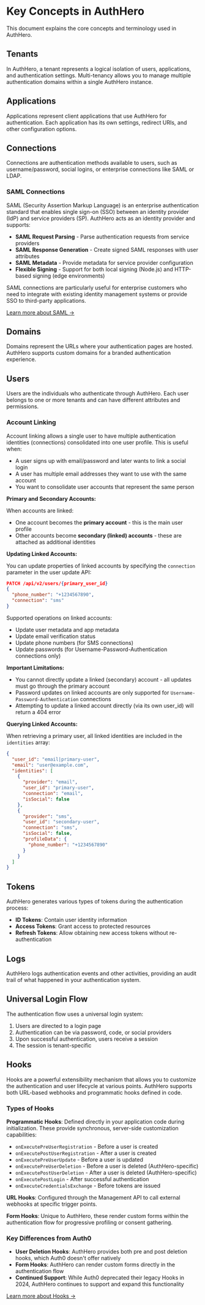 # Key Concepts in AuthHero

This document explains the core concepts and terminology used in AuthHero.

## Tenants

In AuthHero, a tenant represents a logical isolation of users, applications, and authentication settings. Multi-tenancy allows you to manage multiple authentication domains within a single AuthHero instance.

## Applications

Applications represent client applications that use AuthHero for authentication. Each application has its own settings, redirect URIs, and other configuration options.

## Connections

Connections are authentication methods available to users, such as username/password, social logins, or enterprise connections like SAML or LDAP.

### SAML Connections

SAML (Security Assertion Markup Language) is an enterprise authentication standard that enables single sign-on (SSO) between an identity provider (IdP) and service providers (SP). AuthHero acts as an identity provider and supports:

- **SAML Request Parsing** - Parse authentication requests from service providers
- **SAML Response Generation** - Create signed SAML responses with user attributes
- **SAML Metadata** - Provide metadata for service provider configuration
- **Flexible Signing** - Support for both local signing (Node.js) and HTTP-based signing (edge environments)

SAML connections are particularly useful for enterprise customers who need to integrate with existing identity management systems or provide SSO to third-party applications.

[Learn more about SAML →](/packages/saml/)

## Domains

Domains represent the URLs where your authentication pages are hosted. AuthHero supports custom domains for a branded authentication experience.

## Users

Users are the individuals who authenticate through AuthHero. Each user belongs to one or more tenants and can have different attributes and permissions.

### Account Linking

Account linking allows a single user to have multiple authentication identities (connections) consolidated into one user profile. This is useful when:

- A user signs up with email/password and later wants to link a social login
- A user has multiple email addresses they want to use with the same account
- You want to consolidate user accounts that represent the same person

**Primary and Secondary Accounts:**

When accounts are linked:
- One account becomes the **primary account** - this is the main user profile
- Other accounts become **secondary (linked) accounts** - these are attached as additional identities

**Updating Linked Accounts:**

You can update properties of linked accounts by specifying the `connection` parameter in the user update API:

```json
PATCH /api/v2/users/{primary_user_id}
{
  "phone_number": "+1234567890",
  "connection": "sms"
}
```

Supported operations on linked accounts:
- Update user metadata and app metadata
- Update email verification status
- Update phone numbers (for SMS connections)
- Update passwords (for Username-Password-Authentication connections only)

**Important Limitations:**

- You cannot directly update a linked (secondary) account - all updates must go through the primary account
- Password updates on linked accounts are only supported for `Username-Password-Authentication` connections
- Attempting to update a linked account directly (via its own user_id) will return a 404 error

**Querying Linked Accounts:**

When retrieving a primary user, all linked identities are included in the `identities` array:

```json
{
  "user_id": "email|primary-user",
  "email": "user@example.com",
  "identities": [
    {
      "provider": "email",
      "user_id": "primary-user",
      "connection": "email",
      "isSocial": false
    },
    {
      "provider": "sms",
      "user_id": "secondary-user",
      "connection": "sms",
      "isSocial": false,
      "profileData": {
        "phone_number": "+1234567890"
      }
    }
  ]
}
```

## Tokens

AuthHero generates various types of tokens during the authentication process:

- **ID Tokens**: Contain user identity information
- **Access Tokens**: Grant access to protected resources
- **Refresh Tokens**: Allow obtaining new access tokens without re-authentication

## Logs

AuthHero logs authentication events and other activities, providing an audit trail of what happened in your authentication system.

## Universal Login Flow

The authentication flow uses a universal login system:

1. Users are directed to a login page
2. Authentication can be via password, code, or social providers
3. Upon successful authentication, users receive a session
4. The session is tenant-specific

## Hooks

Hooks are a powerful extensibility mechanism that allows you to customize the authentication and user lifecycle at various points. AuthHero supports both URL-based webhooks and programmatic hooks defined in code.

### Types of Hooks

**Programmatic Hooks**: Defined directly in your application code during initialization. These provide synchronous, server-side customization capabilities:

- `onExecutePreUserRegistration` - Before a user is created
- `onExecutePostUserRegistration` - After a user is created
- `onExecutePreUserUpdate` - Before a user is updated
- `onExecutePreUserDeletion` - Before a user is deleted (AuthHero-specific)
- `onExecutePostUserDeletion` - After a user is deleted (AuthHero-specific)
- `onExecutePostLogin` - After successful authentication
- `onExecuteCredentialsExchange` - Before tokens are issued

**URL Hooks**: Configured through the Management API to call external webhooks at specific trigger points.

**Form Hooks**: Unique to AuthHero, these render custom forms within the authentication flow for progressive profiling or consent gathering.

### Key Differences from Auth0

- **User Deletion Hooks**: AuthHero provides both pre and post deletion hooks, which Auth0 doesn't offer natively
- **Form Hooks**: AuthHero can render custom forms directly in the authentication flow
- **Continued Support**: While Auth0 deprecated their legacy Hooks in 2024, AuthHero continues to support and expand this functionality

[Learn more about Hooks →](/auth0-comparison/hooks)
